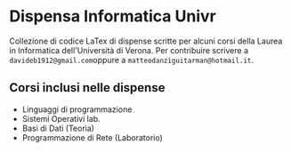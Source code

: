 # Dispensa Informatica Univr
Collezione di codice LaTex di dispense scritte per alcuni corsi della Laurea in Informatica dell'Università di Verona.
Per contribuire scrivere a `davideb1912@gmail.com`oppure a `matteodanziguitarman@hotmail.it`.

## Corsi inclusi nelle dispense
- Linguaggi di programmazione
- Sistemi Operativi lab.
- Basi di Dati (Teoria)
- Programmazione di Rete (Laboratorio)
